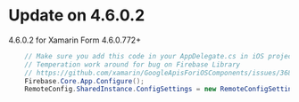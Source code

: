 # Update on 4.6.0.2
4.6.0.2 for Xamarin Form 4.6.0.772+
```C#
	// Make sure you add this code in your AppDelegate.cs in iOS project, otherwise, the project will build failed
	// Temperation work around for bug on Firebase Library
	// https://github.com/xamarin/GoogleApisForiOSComponents/issues/368
	Firebase.Core.App.Configure();
	RemoteConfig.SharedInstance.ConfigSettings = new RemoteConfigSettings();
```

